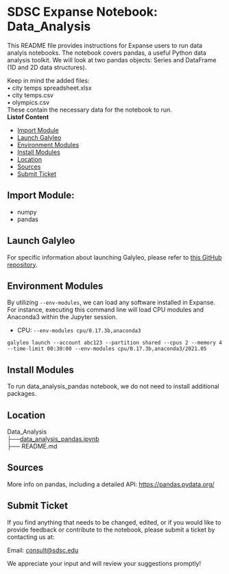 # SDSC Expanse Notebook: Data_Analysis
This README file provides instructions for Expanse users to run data analyis notebooks.
The notebook covers pandas, a useful Python data analysis toolkit. We will look at two pandas objects: Series and DataFrame (1D and 2D data structures).

Keep in mind the added files:   
• city temps spreadsheet.xlsx  
• city temps.csv  
• olympics.csv  
These contain the necessary data for the notebook to run.\
  **Listof Content**
- [Import Module](#import-module)
- [Launch Galyleo](#launch-galyleo)
- [Environment Modules](#environment-modules)
- [Install Modules](#install-modules)
- [Location](#location)
- [Sources](#sources)
- [Submit Ticket](#submit-ticket)

## Import Module:
- numpy
- pandas

## Launch Galyleo
For specific information about launching Galyleo, please refer to [this GitHub repository](https://github.com/mkandes/galyleo).

## Environment Modules
By utilizing `--env-modules`, we can load any software installed in Expanse. 
For instance, executing this command line will load CPU modules and Anaconda3 within the Jupyter session.
  - CPU:
`--env-modules cpu/0.17.3b,anaconda3`
```
galyleo launch --account abc123 --partition shared --cpus 2 --memory 4 --time-limit 00:30:00 --env-modules cpu/0.17.3b,anaconda3/2021.05
```
## Install Modules
To run data_analysis_pandas notebook, we do not need to install additional packages.

## Location 

Data_Analysis\
├──[data_analysis_pandas.ipynb](./data_analysis_pandas.ipynb)\
├── README.md

## Sources
More info on pandas, including a detailed API: https://pandas.pydata.org/

## Submit Ticket
If you find anything that needs to be changed, edited, or if you would like to provide feedback or contribute to the notebook, please submit a ticket by contacting us at:

Email: consult@sdsc.edu

We appreciate your input and will review your suggestions promptly!
